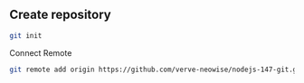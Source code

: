 ## Create repository

```bash
git init
```

Connect Remote

```bash
git remote add origin https://github.com/verve-neowise/nodejs-147-git.git
```